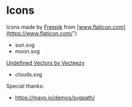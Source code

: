 # Icons

Icons made by [Freepik]("https://www.flaticon.com/authors/freepik") from [www.flaticon.com](https://www.flaticon.com/")
* sun.svg
* moon.svg

[Undefined Vectors by Vecteezy]("https://www.vecteezy.com/free-vector/undefined")
* clouds.svg

Special thanks:
* https://mavo.io/demos/svgpath/